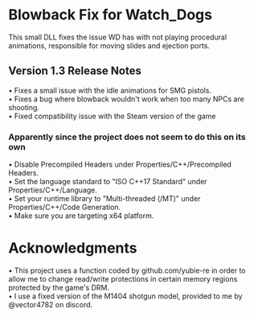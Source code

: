 # Blowback Fix for Watch_Dogs
This small DLL fixes the issue WD has with not playing procedural animations, responsible for moving slides and ejection ports. 
## Version 1.3 Release Notes <br />
• Fixes a small issue with the idle animations for SMG pistols.  <br /> 
• Fixes a bug where blowback wouldn't work when too many NPCs are shooting.  <br /> 
• Fixed compatibility issue with the Steam version of the game  <br /> 
### Apparently since the project does not seem to do this on its own <br /> 
• Disable Precompiled Headers under Properties/C++/Precompiled Headers.  <br /> 
• Set the language standard to "ISO C++17 Standard" under Properties/C++/Language.  <br /> 
• Set your runtime library to "Multi-threaded (/MT)" under Properties/C++/Code Generation.  <br />
• Make sure you are targeting x64 platform.
# Acknowledgments
• This project uses a function coded by github.com/yubie-re in order to allow me to change read/write protections in certain memory regions protected by the game's DRM. <br /> 
• I use a fixed version of the M1404 shotgun model, provided to me by @vector4782 on discord.
